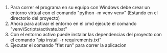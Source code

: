 1. Para correr el programa en su equipo con Windows debe crear un entorno virtual con el comando "python -m venv venv" (Estando en el directorio del proyecto)
2. Ahora para activar el entorno en el cmd ejecute el comando "venv\Scripts\activate.bat"
3. Con el entorno activo puede instalar las dependencias del proyecto con el comando "pip install -r requirements.txt"
4. Ejecutar el comando "flet run" para correr la aplicacion 
